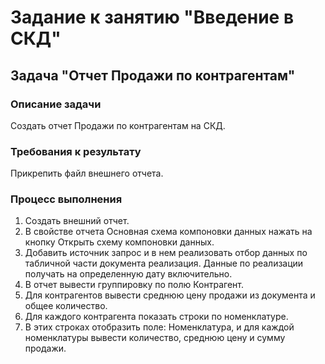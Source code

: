 # Задание к занятию "Введение в СКД"

## Задача "Отчет Продажи по контрагентам"

### Описание задачи

Создать отчет Продажи по контрагентам на СКД. 

### Требования к результату

Прикрепить файл внешнего отчета.


### Процесс выполнения

1. Создать внешний отчет.
2. В свойстве отчета Основная схема компоновки данных нажать на кнопку Открыть схему компоновки данных.
3. Добавить источник запрос и в нем реализовать отбор данных по табличной части документа реализация. Данные по реализации получать на определенную дату включительно.
4. В отчет вывести группировку по полю Контрагент. 
5. Для контрагентов вывести среднюю цену продажи из документа и общее количество.
6. Для каждого контрагента показать строки по номенклатуре.
7. В этих строках отобразить поле: Номенклатура, и для каждой номенклатуры вывести количество, среднюю цену и сумму продажи.

